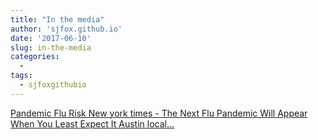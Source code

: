 ```yaml
---
title: "In the media"
author: 'sjfox.github.io'
date: '2017-06-10'
slug: in-the-media
categories:
  - 
tags:
  - sjfoxgithubio
---
```


[Pandemic Flu Risk New york times - The Next Flu Pandemic Will Appear When You Least Expect It Austin local...<click to read more>](https://sjfox.github.io/media/)

